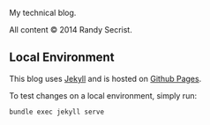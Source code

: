 My technical blog.

All content &copy; 2014 Randy Secrist.

## Local Environment

This blog uses [Jekyll](http://jekyllrb.com) and is hosted on [Github Pages](http://github.com/pages).

To test changes on a local environment, simply run:

```basho
bundle exec jekyll serve
```
